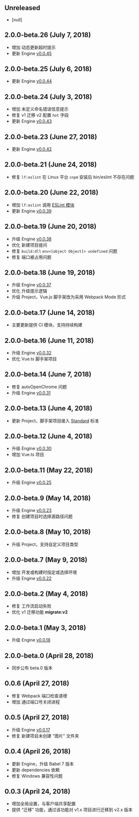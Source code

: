 ## Unreleased

* [null]

## 2.0.0-beta.26 (July 7, 2018)

* 增加 动态更新超时提示
* 更新 Engine [v0.0.45](https://github.com/legoflow/engine/blob/master/CHANGELOG.md#0045-july-9-2018)

## 2.0.0-beta.25 (July 6, 2018)

* 更新 Engine [v0.0.44](https://github.com/legoflow/engine/blob/master/CHANGELOG.md#0044-july-6-2018)

## 2.0.0-beta.24 (July 3, 2018)

* 增加 未定义命名错误信息提示
* 修复 v1 迁移 v2 配置 `hot` 字段
* 更新 Engine [v0.0.43](https://github.com/legoflow/engine/blob/master/CHANGELOG.md#0043-july-3-2018)

## 2.0.0-beta.23 (June 27, 2018)

* 更新 Engine [v0.0.42](https://github.com/legoflow/engine/blob/master/CHANGELOG.md#0042-june-27-2018)

## 2.0.0-beta.21 (June 24, 2018)

* 修复 `lf:eslint` 在 Linux 平台 `cnpm` 安装后 bin/eslint 不存在问题

## 2.0.0-beta.20 (June 22, 2018)

* 增加 `lf:eslint` 调用 [ESLint 模块](http://eslint.cn/docs/user-guide/command-line-interface)
* 更新 Engine [v0.0.39](https://github.com/legoflow/engine/blob/master/CHANGELOG.md#0039-june-22-2018)

## 2.0.0-beta.19 (June 20, 2018)

* 升级 Engine [v0.0.38](https://github.com/legoflow/engine/blob/master/CHANGELOG.md#0038-june-20-2018)
* 优化 新建项目提问
* 修复 `build:dll` `env<[object Object]> undefined` 问题
* 修复 端口被占用问题

## 2.0.0-beta.18 (June 19, 2018)

* 升级 Engine [v0.0.37](https://github.com/legoflow/engine/blob/master/CHANGELOG.md#0037-june-19-2018)
* 优化 升级提示逻辑
* 升级 Project，Vue.js 脚手架改为采用 Webpack Mode 形式

## 2.0.0-beta.17 (June 14, 2018)

* 主要更新提供 CI 模块，支持持续构建

## 2.0.0-beta.16 (June 11, 2018)

* 升级 Engine [v0.0.32](https://github.com/legoflow/engine/blob/master/CHANGELOG.md#0032-june-11-2018)
* 优化 Vue.ts 脚手架项目

## 2.0.0-beta.14 (June 7, 2018)

* 修复 autoOpenChrome 问题
* 升级 Engine [v0.0.31](https://github.com/legoflow/engine/blob/master/CHANGELOG.md#0031-june-7-2018)

## 2.0.0-beta.13 (June 4, 2018)

* 更新 Project，脚手架项目接入 [Standard](https://standardjs.com/rules-zhcn.html) 标准

## 2.0.0-beta.12 (June 4, 2018)

* 升级 Engine [v0.0.30](https://github.com/legoflow/engine/blob/master/CHANGELOG.md#0030-june-4-2018)
* 增加 Vue.ts 项目

## 2.0.0-beta.11 (May 22, 2018)

* 升级 Engine [v0.0.25](https://github.com/legoflow/engine/blob/master/CHANGELOG.md#0025-may-22-2018)

## 2.0.0-beta.9 (May 14, 2018)

* 升级 Engine [v0.0.23](https://github.com/legoflow/engine/blob/master/CHANGELOG.md#0023-may-14-2018)
* 修复 创建项目时选择源路径问题

## 2.0.0-beta.8 (May 10, 2018)

* 升级 Project，支持自定义项目类型

## 2.0.0-beta.7 (May 9, 2018)

* 增加 开发或构建时指定或选择环境
* 升级 Engine [v0.0.22](https://github.com/legoflow/engine/blob/master/CHANGELOG.md#0022-may-9-2018)

## 2.0.0-beta.2 (May 4, 2018)

* 修复 工作流启动失败
* 优化 v1 迁移功能 **migrate:v2**

## 2.0.0-beta.1 (May 3, 2018)

* 升级 Engine [v0.0.18](https://github.com/legoflow/engine/blob/master/CHANGELOG.md#0018-may-3-2018)

## 2.0.0-beta.0 (April 28, 2018)

* 同步公布 beta.0 版本

## 0.0.6 (April 27, 2018)

* 修复 Webpack 端口检查递增
* 增加 通过端口号关闭进程

## 0.0.5 (April 27, 2018)

* 升级 Engine [v0.0.17](https://github.com/legoflow/engine/blob/master/CHANGELOG.md#0017-april-27-2018)
* 修复 新建项目未创建 "图片" 文件夹

## 0.0.4 (April 26, 2018)

* 更新 Engine，升级 Babel 7 版本
* 更新 dependencies 依赖
* 修复 Windows 兼容性问题

## 0.0.3 (April 24, 2018)

* 增加全局设置，与客户端共享配置
* 提供 “迁移” 功能，通过该功能对 v1.x 项目进行迁移到 v2.x 版本
